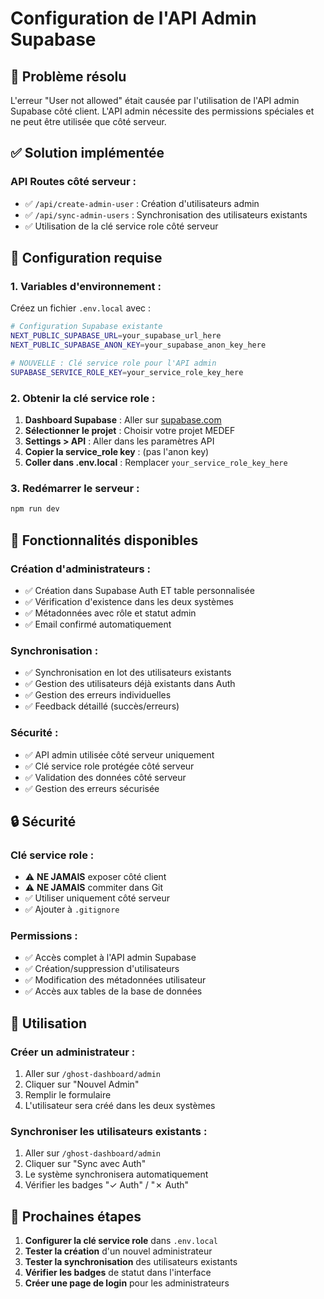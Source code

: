 # Configuration de l'API Admin Supabase

## 🔑 Problème résolu

L'erreur "User not allowed" était causée par l'utilisation de l'API admin Supabase côté client. L'API admin nécessite des permissions spéciales et ne peut être utilisée que côté serveur.

## ✅ Solution implémentée

### **API Routes côté serveur :**

- ✅ `/api/create-admin-user` : Création d'utilisateurs admin
- ✅ `/api/sync-admin-users` : Synchronisation des utilisateurs existants
- ✅ Utilisation de la clé service role côté serveur

## 🔧 Configuration requise

### **1. Variables d'environnement :**

Créez un fichier `.env.local` avec :

```bash
# Configuration Supabase existante
NEXT_PUBLIC_SUPABASE_URL=your_supabase_url_here
NEXT_PUBLIC_SUPABASE_ANON_KEY=your_supabase_anon_key_here

# NOUVELLE : Clé service role pour l'API admin
SUPABASE_SERVICE_ROLE_KEY=your_service_role_key_here
```

### **2. Obtenir la clé service role :**

1. **Dashboard Supabase** : Aller sur [supabase.com](https://supabase.com)
2. **Sélectionner le projet** : Choisir votre projet MEDEF
3. **Settings > API** : Aller dans les paramètres API
4. **Copier la service_role key** : (pas l'anon key)
5. **Coller dans .env.local** : Remplacer `your_service_role_key_here`

### **3. Redémarrer le serveur :**

```bash
npm run dev
```

## 🚀 Fonctionnalités disponibles

### **Création d'administrateurs :**

- ✅ Création dans Supabase Auth ET table personnalisée
- ✅ Vérification d'existence dans les deux systèmes
- ✅ Métadonnées avec rôle et statut admin
- ✅ Email confirmé automatiquement

### **Synchronisation :**

- ✅ Synchronisation en lot des utilisateurs existants
- ✅ Gestion des utilisateurs déjà existants dans Auth
- ✅ Gestion des erreurs individuelles
- ✅ Feedback détaillé (succès/erreurs)

### **Sécurité :**

- ✅ API admin utilisée côté serveur uniquement
- ✅ Clé service role protégée côté serveur
- ✅ Validation des données côté serveur
- ✅ Gestion des erreurs sécurisée

## 🔒 Sécurité

### **Clé service role :**

- ⚠️ **NE JAMAIS** exposer côté client
- ⚠️ **NE JAMAIS** commiter dans Git
- ✅ Utiliser uniquement côté serveur
- ✅ Ajouter à `.gitignore`

### **Permissions :**

- ✅ Accès complet à l'API admin Supabase
- ✅ Création/suppression d'utilisateurs
- ✅ Modification des métadonnées utilisateur
- ✅ Accès aux tables de la base de données

## 🎯 Utilisation

### **Créer un administrateur :**

1. Aller sur `/ghost-dashboard/admin`
2. Cliquer sur "Nouvel Admin"
3. Remplir le formulaire
4. L'utilisateur sera créé dans les deux systèmes

### **Synchroniser les utilisateurs existants :**

1. Aller sur `/ghost-dashboard/admin`
2. Cliquer sur "Sync avec Auth"
3. Le système synchronisera automatiquement
4. Vérifier les badges "✓ Auth" / "✗ Auth"

## 🔄 Prochaines étapes

1. **Configurer la clé service role** dans `.env.local`
2. **Tester la création** d'un nouvel administrateur
3. **Tester la synchronisation** des utilisateurs existants
4. **Vérifier les badges** de statut dans l'interface
5. **Créer une page de login** pour les administrateurs

